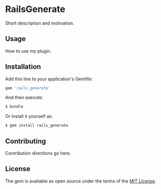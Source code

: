 # RailsGenerate
Short description and motivation.

## Usage
How to use my plugin.

## Installation
Add this line to your application's Gemfile:

```ruby
gem 'rails_generate'
```

And then execute:
```bash
$ bundle
```

Or install it yourself as:
```bash
$ gem install rails_generate
```

## Contributing
Contribution directions go here.

## License
The gem is available as open source under the terms of the [MIT License](https://opensource.org/licenses/MIT).
